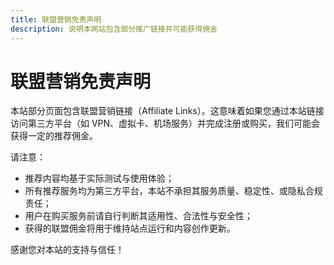 ```yaml
---
title: 联盟营销免责声明
description: 说明本网站包含部分推广链接并可能获得佣金
---
```


# 联盟营销免责声明

本站部分页面包含联盟营销链接（Affiliate Links）。这意味着如果您通过本站链接访问第三方平台（如 VPN、虚拟卡、机场服务）并完成注册或购买，我们可能会获得一定的推荐佣金。

请注意：

- 推荐内容均基于实际测试与使用体验；
- 所有推荐服务均为第三方平台，本站不承担其服务质量、稳定性、或隐私合规责任；
- 用户在购买服务前请自行判断其适用性、合法性与安全性；
- 获得的联盟佣金将用于维持站点运行和内容创作更新。

感谢您对本站的支持与信任！
